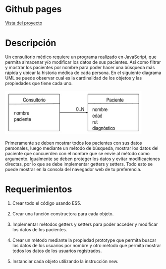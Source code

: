 <!DOCTYPE html>
<html>

<head>
  <meta charset="utf-8">
  <meta name="viewport" content="width=device-width, initial-scale=1.0">
  <link rel="stylesheet" href="https://stackedit.io/style.css" />
</head>

<body class="stackedit">
  <div class="stackedit__html">
    <h1 id="github-pages">Github pages</h1>
    <p><a href="https://josefamendezpruebaunodl.ga/Unidad_3/3_1_VariablesYOperadoresLogicos/index.html">Vista
        del proyecto</a></p>
    <h1 id="desafío">Descripción </h1>
    <p>Un consultorio médico requiere un programa realizado en JavaScript, que permita
    almacenar y/o modificar los datos de sus pacientes. Así como filtrar y mostrar los pacientes por nombre para poder hacer una búsqueda más rápida y ubicar la historia médica de cada persona. En el siguiente diagrama UML se puede observar cual es la   cardinalidad de los objetos y las propiedades que tiene cada uno.
    <br>
    <br>
     <img src="imgReadme/img8.jpg" alt="">
    <br>
    <br>
    Primeramente se deben mostrar todos los pacientes con sus datos personales, luego mediante un método de búsqueda, mostrar los datos del paciente que concuerden con el nombre que se envíe al método como argumento. Igualmente se deben proteger los datos y
    evitar modificaciones directas, por lo que se debe implementar getters y setters. Todo esto se puede mostrar en la consola del navegador web de tu preferencia.
    </p>
    <h1>Requerimientos</h1>
    <ol>
        <li>
         Crear todo el código usando ES5.
        </li>
        <br>
        <li>
         Crear una función constructora para cada objeto.   
        </li>
        <br>
        <li>
         Implementar métodos getters y setters para poder acceder y modificar los datos de
los pacientes.
        </li>
        <br>
        <li>
         Crear un método mediante la propiedad prototype que permita buscar los datos de los usuarios por nombre y otro método que permita mostrar todos los datos de los usuarios registrados.
        </li>
        <br>
        <li>
        Instanciar cada objeto utilizando la instrucción new.
        </li>
    </ol>
  </div>
</body>

</html>
